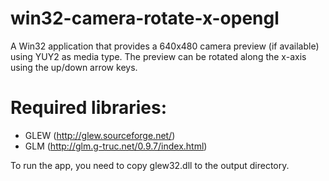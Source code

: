 # win32-camera-rotate-x-opengl
A Win32 application that provides a 640x480 camera preview (if available) using YUY2 as media type. The preview 
can be rotated along the x-axis using the up/down arrow keys.  

# Required libraries:
* GLEW (http://glew.sourceforge.net/)
* GLM (http://glm.g-truc.net/0.9.7/index.html)

To run the app, you need to copy glew32.dll to the output directory.  
